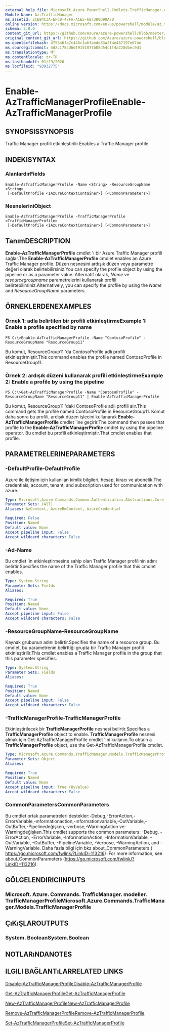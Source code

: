 ```yaml
---
external help file: Microsoft.Azure.PowerShell.Cmdlets.TrafficManager.dll-Help.xml
Module Name: Az.TrafficManager
ms.assetid: 2CE84C3A-EFC0-47FA-ACE5-687380D90A7D
online version: https://docs.microsoft.com/en-us/powershell/module/az.trafficmanager/enable-aztrafficmanagerprofile
schema: 2.0.0
content_git_url: https://github.com/Azure/azure-powershell/blob/master/src/TrafficManager/TrafficManager/help/Enable-AzTrafficManagerProfile.md
original_content_git_url: https://github.com/Azure/azure-powershell/blob/master/src/TrafficManager/TrafficManager/help/Enable-AzTrafficManagerProfile.md
ms.openlocfilehash: 475346fa7c446c1a6faede83a2f4e487197e674e
ms.sourcegitcommit: 4d2c178cd6df9151877b08d54c1f4a228dbec9d1
ms.translationtype: MT
ms.contentlocale: tr-TR
ms.lasthandoff: 01/29/2020
ms.locfileid: "93932775"
---
```

# <span data-ttu-id="c7c94-101">Enable-AzTrafficManagerProfile</span><span class="sxs-lookup"><span data-stu-id="c7c94-101">Enable-AzTrafficManagerProfile</span></span>

## <span data-ttu-id="c7c94-102">SYNOPSIS</span><span class="sxs-lookup"><span data-stu-id="c7c94-102">SYNOPSIS</span></span>
<span data-ttu-id="c7c94-103">Traffic Manager profili etkinleştirilir.</span><span class="sxs-lookup"><span data-stu-id="c7c94-103">Enables a Traffic Manager profile.</span></span>

## <span data-ttu-id="c7c94-104">INDEKI</span><span class="sxs-lookup"><span data-stu-id="c7c94-104">SYNTAX</span></span>

### <span data-ttu-id="c7c94-105">Alanlardır</span><span class="sxs-lookup"><span data-stu-id="c7c94-105">Fields</span></span>
```
Enable-AzTrafficManagerProfile -Name <String> -ResourceGroupName <String>
 [-DefaultProfile <IAzureContextContainer>] [<CommonParameters>]
```

### <span data-ttu-id="c7c94-106">Nesnelerini</span><span class="sxs-lookup"><span data-stu-id="c7c94-106">Object</span></span>
```
Enable-AzTrafficManagerProfile -TrafficManagerProfile <TrafficManagerProfile>
 [-DefaultProfile <IAzureContextContainer>] [<CommonParameters>]
```

## <span data-ttu-id="c7c94-107">Tanım</span><span class="sxs-lookup"><span data-stu-id="c7c94-107">DESCRIPTION</span></span>
<span data-ttu-id="c7c94-108">**Enable-AzTrafficManagerProfile** cmdlet 'ı bir Azure Traffic Manager profili sağlar.</span><span class="sxs-lookup"><span data-stu-id="c7c94-108">The **Enable-AzTrafficManagerProfile** cmdlet enables an Azure Traffic Manager profile.</span></span>
<span data-ttu-id="c7c94-109">Düzen nesnesini ardışık düzen veya parametre değeri olarak belirtebilirsiniz.</span><span class="sxs-lookup"><span data-stu-id="c7c94-109">You can specify the profile object by using the pipeline or as a parameter value.</span></span>
<span data-ttu-id="c7c94-110">Alternatif olarak, *Name* ve *resourcegroupname* parametrelerini kullanarak profili belirtebilirsiniz.</span><span class="sxs-lookup"><span data-stu-id="c7c94-110">Alternatively, you can specify the profile by using the *Name* and *ResourceGroupName* parameters.</span></span>

## <span data-ttu-id="c7c94-111">ÖRNEKLERDEN</span><span class="sxs-lookup"><span data-stu-id="c7c94-111">EXAMPLES</span></span>

### <span data-ttu-id="c7c94-112">Örnek 1: adla belirtilen bir profili etkinleştirme</span><span class="sxs-lookup"><span data-stu-id="c7c94-112">Example 1: Enable a profile specified by name</span></span>
```
PS C:\>Enable-AzTrafficManagerProfile -Name "ContosoProfile" -ResourceGroupName "ResourceGroup11"
```

<span data-ttu-id="c7c94-113">Bu komut, ResourceGroup11 'da ContosoProfile adlı profili etkinleştirmiştir.</span><span class="sxs-lookup"><span data-stu-id="c7c94-113">This command enables the profile named ContosoProfile in ResourceGroup11.</span></span>

### <span data-ttu-id="c7c94-114">Örnek 2: ardışık düzeni kullanarak profili etkinleştirme</span><span class="sxs-lookup"><span data-stu-id="c7c94-114">Example 2: Enable a profile by using the pipeline</span></span>
```
PS C:\>Get-AzTrafficManagerProfile -Name "ContosoProfile" -ResourceGroupName "ResourceGroup11" | Enable-AzTrafficManagerProfile
```

<span data-ttu-id="c7c94-115">Bu komut, ResourceGroup11 'daki ContosoProfile adlı profili alır.</span><span class="sxs-lookup"><span data-stu-id="c7c94-115">This command gets the profile named ContosoProfile in ResourceGroup11.</span></span>
<span data-ttu-id="c7c94-116">Komut daha sonra bu profili, ardışık düzen işlecini kullanarak **Enable-AzTrafficManagerProfile** cmdlet 'ine geçirir.</span><span class="sxs-lookup"><span data-stu-id="c7c94-116">The command then passes that profile to the **Enable-AzTrafficManagerProfile** cmdlet by using the pipeline operator.</span></span>
<span data-ttu-id="c7c94-117">Bu cmdlet bu profili etkinleştirmiştir.</span><span class="sxs-lookup"><span data-stu-id="c7c94-117">That cmdlet enables that profile.</span></span>

## <span data-ttu-id="c7c94-118">PARAMETRELERINE</span><span class="sxs-lookup"><span data-stu-id="c7c94-118">PARAMETERS</span></span>

### <span data-ttu-id="c7c94-119">-DefaultProfile</span><span class="sxs-lookup"><span data-stu-id="c7c94-119">-DefaultProfile</span></span>
<span data-ttu-id="c7c94-120">Azure ile iletişim için kullanılan kimlik bilgileri, hesap, kiracı ve abonelik.</span><span class="sxs-lookup"><span data-stu-id="c7c94-120">The credentials, account, tenant, and subscription used for communication with azure.</span></span>

```yaml
Type: Microsoft.Azure.Commands.Common.Authentication.Abstractions.Core.IAzureContextContainer
Parameter Sets: (All)
Aliases: AzContext, AzureRmContext, AzureCredential

Required: False
Position: Named
Default value: None
Accept pipeline input: False
Accept wildcard characters: False
```

### <span data-ttu-id="c7c94-121">-Ad</span><span class="sxs-lookup"><span data-stu-id="c7c94-121">-Name</span></span>
<span data-ttu-id="c7c94-122">Bu cmdlet 'in etkinleştirmesine sahip olan Traffic Manager profilinin adını belirtir.</span><span class="sxs-lookup"><span data-stu-id="c7c94-122">Specifies the name of the Traffic Manager profile that this cmdlet enables.</span></span>

```yaml
Type: System.String
Parameter Sets: Fields
Aliases:

Required: True
Position: Named
Default value: None
Accept pipeline input: False
Accept wildcard characters: False
```

### <span data-ttu-id="c7c94-123">-ResourceGroupName</span><span class="sxs-lookup"><span data-stu-id="c7c94-123">-ResourceGroupName</span></span>
<span data-ttu-id="c7c94-124">Kaynak grubunun adını belirtir.</span><span class="sxs-lookup"><span data-stu-id="c7c94-124">Specifies the name of a resource group.</span></span>
<span data-ttu-id="c7c94-125">Bu cmdlet, bu parametrenin belirttiği grupta bir Traffic Manager profili etkinleştirilir.</span><span class="sxs-lookup"><span data-stu-id="c7c94-125">This cmdlet enables a Traffic Manager profile in the group that this parameter specifies.</span></span>

```yaml
Type: System.String
Parameter Sets: Fields
Aliases:

Required: True
Position: Named
Default value: None
Accept pipeline input: False
Accept wildcard characters: False
```

### <span data-ttu-id="c7c94-126">-TrafficManagerProfile</span><span class="sxs-lookup"><span data-stu-id="c7c94-126">-TrafficManagerProfile</span></span>
<span data-ttu-id="c7c94-127">Etkinleştirilecek bir **TrafficManagerProfile** nesnesi belirtir.</span><span class="sxs-lookup"><span data-stu-id="c7c94-127">Specifies a **TrafficManagerProfile** object to enable.</span></span>
<span data-ttu-id="c7c94-128">**TrafficManagerProfile** nesnesi almak için Get-AzTrafficManagerProfile cmdlet 'ini kullanın.</span><span class="sxs-lookup"><span data-stu-id="c7c94-128">To obtain a **TrafficManagerProfile** object, use the Get-AzTrafficManagerProfile cmdlet.</span></span>

```yaml
Type: Microsoft.Azure.Commands.TrafficManager.Models.TrafficManagerProfile
Parameter Sets: Object
Aliases:

Required: True
Position: Named
Default value: None
Accept pipeline input: True (ByValue)
Accept wildcard characters: False
```

### <span data-ttu-id="c7c94-129">CommonParameters</span><span class="sxs-lookup"><span data-stu-id="c7c94-129">CommonParameters</span></span>
<span data-ttu-id="c7c94-130">Bu cmdlet ortak parametreleri destekler:-Debug,-ErrorAction,-ErrorVariable,-ınformationaction,-ınformationvariable,-OutVariable,-OutBuffer,-Pipelinedeğişken,-verbose,-WarningAction ve-Warningdeğişken.</span><span class="sxs-lookup"><span data-stu-id="c7c94-130">This cmdlet supports the common parameters: -Debug, -ErrorAction, -ErrorVariable, -InformationAction, -InformationVariable, -OutVariable, -OutBuffer, -PipelineVariable, -Verbose, -WarningAction, and -WarningVariable.</span></span> <span data-ttu-id="c7c94-131">Daha fazla bilgi için bkz about_CommonParameters ( https://go.microsoft.com/fwlink/?LinkID=113216) .</span><span class="sxs-lookup"><span data-stu-id="c7c94-131">For more information, see about_CommonParameters (https://go.microsoft.com/fwlink/?LinkID=113216).</span></span>

## <span data-ttu-id="c7c94-132">GÖLGELENDIRICI</span><span class="sxs-lookup"><span data-stu-id="c7c94-132">INPUTS</span></span>

### <span data-ttu-id="c7c94-133">Microsoft. Azure. Commands. TrafficManager. modeller. TrafficManagerProfile</span><span class="sxs-lookup"><span data-stu-id="c7c94-133">Microsoft.Azure.Commands.TrafficManager.Models.TrafficManagerProfile</span></span>

## <span data-ttu-id="c7c94-134">ÇıKıŞLAR</span><span class="sxs-lookup"><span data-stu-id="c7c94-134">OUTPUTS</span></span>

### <span data-ttu-id="c7c94-135">System. Boolean</span><span class="sxs-lookup"><span data-stu-id="c7c94-135">System.Boolean</span></span>

## <span data-ttu-id="c7c94-136">NOTLARıNDA</span><span class="sxs-lookup"><span data-stu-id="c7c94-136">NOTES</span></span>

## <span data-ttu-id="c7c94-137">ILGILI BAĞLANTıLAR</span><span class="sxs-lookup"><span data-stu-id="c7c94-137">RELATED LINKS</span></span>

[<span data-ttu-id="c7c94-138">Disable-AzTrafficManagerProfile</span><span class="sxs-lookup"><span data-stu-id="c7c94-138">Disable-AzTrafficManagerProfile</span></span>](./Disable-AzTrafficManagerProfile.md)

[<span data-ttu-id="c7c94-139">Get-AzTrafficManagerProfile</span><span class="sxs-lookup"><span data-stu-id="c7c94-139">Get-AzTrafficManagerProfile</span></span>](./Get-AzTrafficManagerProfile.md)

[<span data-ttu-id="c7c94-140">New-AzTrafficManagerProfile</span><span class="sxs-lookup"><span data-stu-id="c7c94-140">New-AzTrafficManagerProfile</span></span>](./New-AzTrafficManagerProfile.md)

[<span data-ttu-id="c7c94-141">Remove-AzTrafficManagerProfile</span><span class="sxs-lookup"><span data-stu-id="c7c94-141">Remove-AzTrafficManagerProfile</span></span>](./Remove-AzTrafficManagerProfile.md)

[<span data-ttu-id="c7c94-142">Set-AzTrafficManagerProfile</span><span class="sxs-lookup"><span data-stu-id="c7c94-142">Set-AzTrafficManagerProfile</span></span>](./Set-AzTrafficManagerProfile.md)


